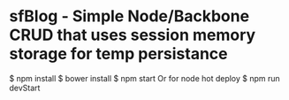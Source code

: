 # sfBlog - Simple Node/Backbone CRUD that uses session memory storage for temp persistance

$ npm install
$ bower install
$ npm start
Or for node hot deploy
$ npm run devStart